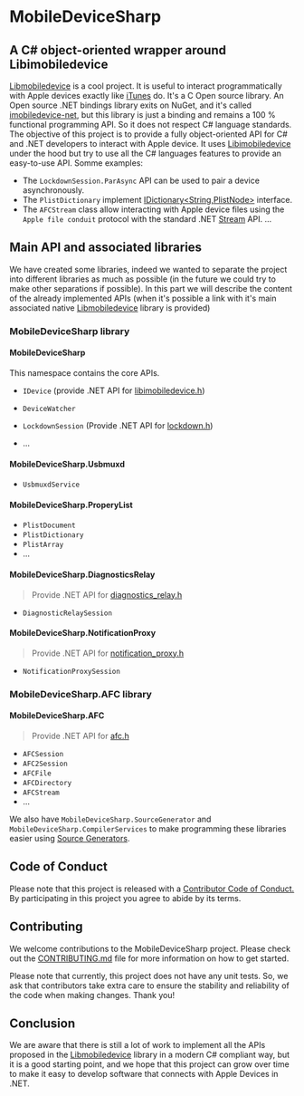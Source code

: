 # MobileDeviceSharp
## A C# object-oriented wrapper around Libimobiledevice
[Libmobiledevice](https://libimobiledevice.org/) is a cool project. It is useful to interact programmatically with Apple devices exactly like [iTunes](https://www.apple.com/itunes) do. It's a C Open source library. An Open source .NET bindings library exits on NuGet, and it's called [imobiledevice-net](https://www.nuget.org/packages/imobiledevice-net), but this library is just a binding and remains a 100 % functional programming API. So it does not respect C# language standards.
The objective of this project is to provide a fully object-oriented API for C# and .NET developers to interact with Apple device. It uses [Libimobiledevice](https://libimobiledevice.org) under the hood but try to use all the C# languages features to provide an easy-to-use API.
Somme examples:

- The `LockdownSession.ParAsync` API can be used to pair a device asynchronously.
- The `PlistDictionary` implement [IDictionary<String,PlistNode>](https://docs.microsoft.com/dotnet/api/system.collections.generic.idictionary-2) interface.
- The `AFCStream` class allow interacting with Apple device files using the `Apple file conduit` protocol with the standard .NET [Stream](https://docs.microsoft.com/dotnet/api/system.io.stream) API.
…

## Main API and associated libraries
We have created some libraries, indeed we wanted to separate the project into different libraries as much as possible (in the future we could try to make other separations if possible). In this part we will describe the content of the already implemented APIs (when it's possible a link with it's main associated native [Libmobiledevice](https://libimobiledevice.org/) library is provided)
### MobileDeviceSharp library
#### MobileDeviceSharp
This namespace contains the core APIs.
- `IDevice` (provide .NET API for [libimobiledevice.h](https://docs.libimobiledevice.org/libimobiledevice/latest/libimobiledevice_8h.html))
- `DeviceWatcher`
- `LockdownSession` (Provide .NET API for [lockdown.h](https://docs.libimobiledevice.org/libimobiledevice/latest/lockdown_8h.html))

- …

#### MobileDeviceSharp.Usbmuxd
- `UsbmuxdService`

#### MobileDeviceSharp.ProperyList
- `PlistDocument`
- `PlistDictionary`
- `PlistArray`
- …
#### MobileDeviceSharp.DiagnosticsRelay
> Provide .NET API for [diagnostics_relay.h](https://docs.libimobiledevice.org/libimobiledevice/latest/diagnostics__relay_8h.html)
- `DiagnosticRelaySession`
#### MobileDeviceSharp.NotificationProxy
> Provide .NET API for [notification_proxy.h](https://docs.libimobiledevice.org/libimobiledevice/latest/notification__proxy_8h.html)
- `NotificationProxySession`
### MobileDeviceSharp.AFC library
#### MobileDeviceSharp.AFC
> Provide .NET API for [afc.h](https://docs.libimobiledevice.org/libimobiledevice/latest/afc_8h.html)
- `AFCSession`
- `AFC2Session`
- `AFCFile`
- `AFCDirectory`
- `AFCStream`
- …

We also have `MobileDeviceSharp.SourceGenerator` and `MobileDeviceSharp.CompilerServices` to make programming these libraries easier using [Source Generators](https://docs.microsoft.com/dotnet/csharp/roslyn-sdk/source-generators-overview).
## Code of Conduct
Please note that this project is released with a [Contributor Code of Conduct.](CODE_OF_CONDUCT.md) By participating in this project you agree to abide by its terms.

## Contributing
We welcome contributions to the MobileDeviceSharp project. Please check out the [CONTRIBUTING.md](CONTRIBUTING.md) file for more information on how to get started.

Please note that currently, this project does not have any unit tests. So, we ask that contributors take extra care to ensure the stability and reliability of the code when making changes. Thank you!

## Conclusion
We are aware that there is still a lot of work to implement all the APIs proposed in the [Libmobiledevice](https://libimobiledevice.org/) library in a modern C# compliant way, but it is a good starting point, and we hope that this project can grow over time to make it easy to develop software that connects with Apple Devices in .NET.
